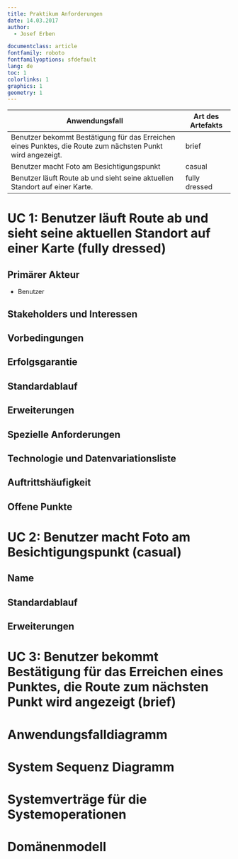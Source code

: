 ```yaml
---
title: Praktikum Anforderungen
date: 14.03.2017
author:
  - Josef Erben 

documentclass: article
fontfamily: roboto
fontfamilyoptions: sfdefault
lang: de
toc: 1
colorlinks: 1
graphics: 1
geometry: 1
---
```


| Anwendungsfall                                                                                             | Art des Artefakts |
|------------------------------------------------------------------------------------------------------------|-------------------|
| Benutzer bekommt Bestätigung für das Erreichen eines Punktes, die Route zum nächsten Punkt wird angezeigt. | brief             |
| Benutzer macht Foto am Besichtigungspunkt                                                                  | casual            |
| Benutzer läuft Route ab und sieht seine aktuellen Standort auf einer Karte.                                | fully dressed     |

# UC 1: Benutzer läuft Route ab und sieht seine aktuellen Standort auf einer Karte (fully dressed)
## Primärer Akteur
- Benutzer

## Stakeholders und Interessen
## Vorbedingungen
## Erfolgsgarantie
## Standardablauf
## Erweiterungen
## Spezielle Anforderungen
## Technologie und Datenvariationsliste
## Auftrittshäufigkeit
## Offene Punkte

# UC 2: Benutzer macht Foto am Besichtigungspunkt (casual)
## Name
## Standardablauf
## Erweiterungen

# UC 3: Benutzer bekommt Bestätigung für das Erreichen eines Punktes, die Route zum nächsten Punkt wird angezeigt (brief)

# Anwendungsfalldiagramm
# System Sequenz Diagramm
# Systemverträge für die Systemoperationen
# Domänenmodell
